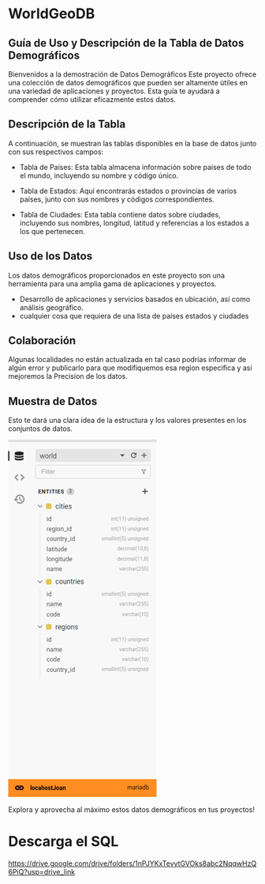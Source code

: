 # WorldGeoDB

## Guía de Uso y Descripción de la Tabla de Datos Demográficos

Bienvenidos a la demostración de Datos Demográficos Este proyecto ofrece una colección de datos demográficos que pueden ser altamente útiles en una variedad de aplicaciones y proyectos. Esta guía te ayudará a comprender cómo utilizar eficazmente estos datos.

## Descripción de la Tabla

A continuación, se muestran las tablas disponibles en la base de datos junto con sus respectivos campos:

- Tabla de Países: Esta tabla almacena información sobre países de todo el mundo, incluyendo su nombre y código único.

- Tabla de Estados: Aquí encontrarás estados o provincias de varios países, junto con sus nombres y códigos correspondientes.

- Tabla de Ciudades: Esta tabla contiene datos sobre ciudades, incluyendo sus nombres, longitud, latitud y referencias a los estados a los que pertenecen.

## Uso de los Datos

Los datos demográficos proporcionados en este proyecto son una herramienta para una amplia gama de aplicaciones y proyectos.

- Desarrollo de aplicaciones y servicios basados en ubicación, así como análisis geográfico.
- cualquier cosa que requiera de una lista de países estados y ciudades

## Colaboración

Algunas localidades no están actualizada en tal caso podrías informar de algún error y publicarlo para que modifiquemos esa region especifica y asi mejoremos la Precision de los datos.

## Muestra de Datos

Esto te dará una clara idea de la estructura y los valores presentes en los conjuntos de datos.

![Campos de la tabla de la base de datos](public/data.png)

Explora y aprovecha al máximo estos datos demográficos en tus proyectos!

# Descarga el SQL

https://drive.google.com/drive/folders/1nPJYKxTevytGVOks8abc2NqqwHzQ6PiQ?usp=drive_link
